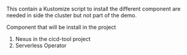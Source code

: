 This contain a Kustomize script to install the different component are needed in side the cluster but not part of the demo.

Component that will be install in the project
1. Nexus in the cicd-tool project
1. Serverless Operator